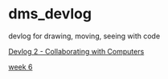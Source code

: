 # dms_devlog
devlog for drawing, moving, seeing with code

[Devlog 2 - Collaborating with Computers](devlog2)

[week 6](Week6)


